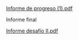 [Informe de progreso (1).pdf](https://github.com/user-attachments/files/17004260/Informe.de.progreso.1.pdf)

Informe final

[Informe desafío II.pdf](https://github.com/user-attachments/files/17053805/Informe.desafio.II.pdf)
